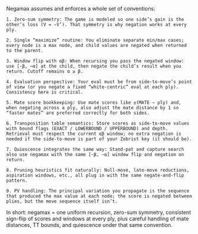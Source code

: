 Negamax assumes and enforces a whole set of conventions:

    1. Zero-sum symmetry: The game is modeled so one side’s gain is the other’s loss (V = −V’). That symmetry is why negation works at every ply.

    2. Single “maximize” routine: You eliminate separate min/max cases; every node is a max node, and child values are negated when returned to the parent.

    3. Window flip with αβ: When recursing you pass the negated window: use [-β, −α] at the child, then negate the child’s result when you return. Cutoff remains α ≥ β.

    4. Evaluation perspective: Your eval must be from side-to-move’s point of view (or you negate a fixed “white-centric” eval at each ply). Consistency here is critical.

    5. Mate score bookkeeping: Use mate scores like ±(MATE − ply) and, when negating across a ply, also adjust the mate distance by 1 so “faster mates” are preferred correctly for both sides.

    6. Transposition table semantics: Store scores as side-to-move values with bound flags (EXACT / LOWERBOUND / UPPERBOUND) and depth. Retrieval must respect the current αβ window; no extra negation is needed if the side-to-move is part of your Zobrist key (it should be).

    7. Quiescence integrates the same way: Stand-pat and capture search also use negamax with the same [-β, −α] window flip and negation on return.

    8. Pruning heuristics fit naturally: Null-move, late-move reductions, aspiration windows, etc., all plug in with the same negate-and-flip pattern.

    9. PV handling: The principal variation you propagate is the sequence that produced the max value at each node; the score is negated between plies, but the move sequence itself isn’t.

In short: negamax = one uniform recursion, zero-sum symmetry, consistent sign-flip of scores and windows at every ply, plus careful handling of mate distances, TT bounds, and quiescence under that same convention.